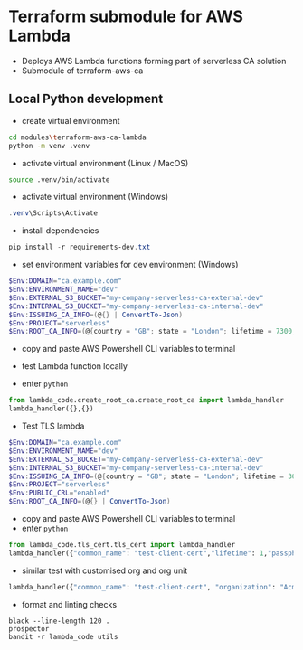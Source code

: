 # Terraform submodule for AWS Lambda
* Deploys AWS Lambda functions forming part of serverless CA solution
* Submodule of terraform-aws-ca

## Local Python development
* create virtual environment
```bash
cd modules\terraform-aws-ca-lambda
python -m venv .venv
```
* activate virtual environment (Linux / MacOS)
```bash
source .venv/bin/activate
```
* activate virtual environment (Windows)
```powershell
.venv\Scripts\Activate
```
* install dependencies
```powershell
pip install -r requirements-dev.txt
```
* set environment variables for dev environment (Windows)
```powershell
$Env:DOMAIN="ca.example.com"
$Env:ENVIRONMENT_NAME="dev"
$Env:EXTERNAL_S3_BUCKET="my-company-serverless-ca-external-dev"
$Env:INTERNAL_S3_BUCKET="my-company-serverless-ca-internal-dev"
$Env:ISSUING_CA_INFO=(@{} | ConvertTo-Json)
$Env:PROJECT="serverless"
$Env:ROOT_CA_INFO=(@{country = "GB"; state = "London"; lifetime = 7300; locality = "London"; organization = "serverless"; organizationalUnit = "Security Operations"; commonName = "Serverless Development Root CA"; emailAddress = "secops@example.com"; pathLengthConstraint = 1} | ConvertTo-Json)
```
* copy and paste AWS Powershell CLI variables to terminal

* test Lambda function locally
* enter `python`
```python
from lambda_code.create_root_ca.create_root_ca import lambda_handler
lambda_handler({},{})
```
* Test TLS lambda
```powershell
$Env:DOMAIN="ca.example.com"
$Env:ENVIRONMENT_NAME="dev"
$Env:EXTERNAL_S3_BUCKET="my-company-serverless-ca-external-dev"
$Env:INTERNAL_S3_BUCKET="my-company-serverless-ca-internal-dev"
$Env:ISSUING_CA_INFO=(@{country = "GB"; state = "London"; lifetime = 3650; locality = "London"; organization = "serverless"; organizationalUnit = "Security Operations"; commonName = "Serverless Development Issuing CA"; emailAddress = "secops@example.com"; pathLengthConstraint = 0} | ConvertTo-Json)
$Env:PROJECT="serverless"
$Env:PUBLIC_CRL="enabled"
$Env:ROOT_CA_INFO=(@{} | ConvertTo-Json)
```
* copy and paste AWS Powershell CLI variables to terminal
* enter `python`
```python
from lambda_code.tls_cert.tls_cert import lambda_handler
lambda_handler({"common_name": "test-client-cert","lifetime": 1,"passphrase": False,"force_issue": True},{})
```
* similar test with customised org and org unit
```python
lambda_handler({"common_name": "test-client-cert", "organization": "Acme Inc.", "organizational_unit": "Animation Department","lifetime": 1,"passphrase": False,"force_issue": True},{})
```
* format and linting checks
```commandline
black --line-length 120 .
prospector
bandit -r lambda_code utils
```
